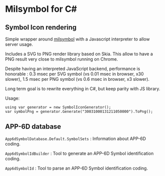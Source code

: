 # Milsymbol for C#

## Symbol Icon rendering

Simple wrapper around [milsymbol](https://github.com/spatialillusions/milsymbol) with a Javascript interpreter to allow server usage.

Includes a SVG to PNG render library based on Skia. This allow to have a PNG result very close to milsymbol running on Chrome. 

Despite having an interpreted JavaScript backend, performance is honorable : 0.3 msec per SVG symbol (vs 0.01 msec in browser, x30 slower), 1.5 msec per PNG symbol (vs 0.6 msec in browser, x3 slower).

Long term goal is to rewrite everything in C#, but keep parity with JS library.

Usage:
```
using var generator = new SymbolIconGenerator();
var symbolPng = generator.Generate("30031000131211050000").ToPng();
```

## APP-6D database

`App6dSymbolDatabase.Default.SymbolSets` : Information about APP-6D coding.

`App6dSymbolIdBuilder` : Tool to generate an APP-6D Symbol identification coding.

`App6dSymbolId` : Tool to parse an APP-6D Symbol identification coding.